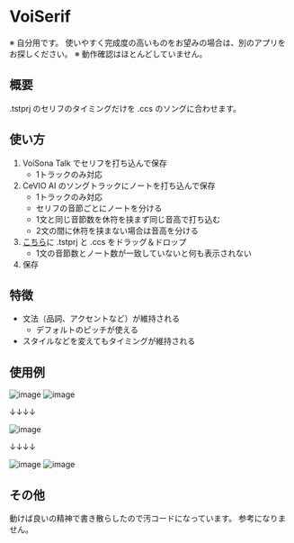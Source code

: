 # VoiSerif

※ 自分用です。 使いやすく完成度の高いものをお望みの場合は、別のアプリをお探しください。
※ 動作確認はほとんどしていません。

## 概要

.tstprj のセリフのタイミングだけを .ccs のソングに合わせます。

## 使い方

1. VoiSona Talk でセリフを打ち込んで保存
   - 1トラックのみ対応
2. CeVIO AI のソングトラックにノートを打ち込んで保存
   - 1トラックのみ対応
   - セリフの音節ごとにノートを分ける
   - 1文と同じ音節数を休符を挟まず同じ音高で打ち込む
   - 2文の間に休符を挟まない場合は音高を分ける
3. [こちら](https://nawinawi.github.io/VoiSerif/)に .tstprj と .ccs をドラッグ＆ドロップ
   - 1文の音節数とノート数が一致していないと何も表示されない
4. 保存

## 特徴

- 文法（品詞、アクセントなど）が維持される
  - デフォルトのピッチが使える
- スタイルなどを変えてもタイミングが維持される

## 使用例

![image](https://github.com/user-attachments/assets/df38646c-d62e-4884-87b1-74562b47287f)
![image](https://github.com/user-attachments/assets/af485c1e-724b-4780-82ac-7cfa42717986)

↓↓↓↓

![image](https://github.com/user-attachments/assets/83ec46b5-9296-413a-9d66-9ea5f39ee344)

↓↓↓↓

![image](https://github.com/user-attachments/assets/1dc3f376-3eec-45bd-82a0-bb714926fee4)
![image](https://github.com/user-attachments/assets/29608aaf-dfe0-478d-a4a9-d80541f12f26)

## その他

動けば良いの精神で書き散らしたので汚コードになっています。 参考になりません。
